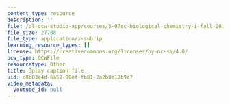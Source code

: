 ```yaml
---
content_type: resource
description: ''
file: /ol-ocw-studio-app/courses/5-07sc-biological-chemistry-i-fall-2013/c0b83e4d6a5290effb812a2b8e12b9c7_ziJc5pSF5aM.srt
file_size: 27708
file_type: application/x-subrip
learning_resource_types: []
license: https://creativecommons.org/licenses/by-nc-sa/4.0/
ocw_type: OCWFile
resourcetype: Other
title: 3play caption file
uid: c0b83e4d-6a52-90ef-fb81-2a2b8e12b9c7
video_metadata:
  youtube_id: null
---
```

